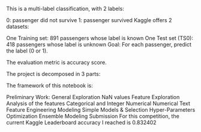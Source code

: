 This is a multi-label classification, with 2 labels:

0: passenger did not survive
1: passenger survived
Kaggle offers 2 datasets:

One Training set: 891 passengers whose label is known
One Test set (TS0): 418 passengers whose label is unknown
Goal: For each passenger, predict the label (0 or 1).

The evaluation metric is accuracy score.

The project is decomposed in 3 parts:

The framework of this notebook is:

Preliminary Work:
General Exploration
NaN values
Feature Exploration
Analysis of the features
Categorical and Integer Numerical
Numerical
Text
Feature Engineering
Modeling
Simple Models & Selection
Hyper-Parameters Optimization
Ensemble Modeling
Submission
For this competition, the current Kaggle Leaderboard accuracy I reached is 0.832402
